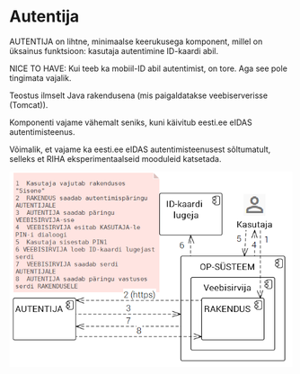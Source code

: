 # Autentija

AUTENTIJA on lihtne, minimaalse keerukusega komponent, millel on üksainus funktsioon: kasutaja autentimine ID-kaardi abil.

NICE TO HAVE: Kui teeb ka mobiil-ID abil autentimist, on tore. Aga see pole tingimata vajalik.

Teostus ilmselt Java rakendusena (mis paigaldatakse veebiserverisse (Tomcat)).

Komponenti vajame vähemalt seniks, kuni käivitub eesti.ee eIDAS autentimisteenus.

Võimalik, et vajame ka eesti.ee eIDAS autentimisteenusest sõltumatult, selleks et RIHA eksperimentaalseid mooduleid katsetada.

<img src='img/Autentija.PNG' width=600 />
